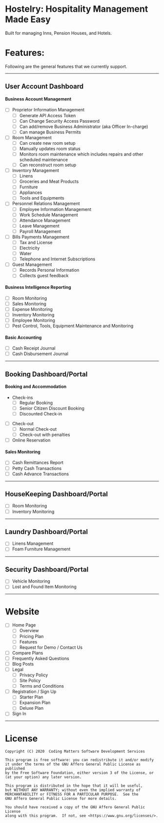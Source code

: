 # Hostelry: Hospitality Management Made Easy
Built for managing Inns, Pension Houses, and Hotels.

# Features:
Following are the general features that we currently support.

---

## User Account Dashboard
#### Business Account Management
 - [ ] Proprietor Information Management
    - [ ] Generate API Access Token
    - [ ] Can Change Security Access Password
    - [ ] Can add/remove Business Administrator (aka Officer In-charge)
    - [ ] Can manage Business Permits
 - [ ] Room Management
    - [ ] Can create new room setup
    - [ ] Manually updates room status
    - [ ] Monitors room maintenance which includes repairs and other scheduled maintenance
    - [ ] Can reconstruct room setup
 - [ ] Inventory Management
    - [ ] Linens
    - [ ] Groceries and Meat Products
    - [ ] Furniture
    - [ ] Appliances
    - [ ] Tools and Equipments
 - [ ] Personnel Relations Management
    - [ ] Employee Information Management
    - [ ] Work Schedule Management
    - [ ] Attendance Management
    - [ ] Leave Management
    - [ ] Payroll Management
 - [ ] Bills Payments Management
    - [ ] Tax and License
    - [ ] Electricity
    - [ ] Water
    - [ ] Telephone and Internet Subscriptions
 - [ ] Guest Management
    - [ ] Records Personal Information
    - [ ] Collects guest feedback
#### Business Intelligence Reporting
 - [ ] Room Monitoring
 - [ ] Sales Monitoring
 - [ ] Expense Monitoring
 - [ ] Inventory Monitoring
 - [ ] Employee Monitoring
 - [ ] Pest Control, Tools, Equipment Maintenance and Monitoring
#### Basic Accounting
 - [ ] Cash Receipt Journal
 - [ ] Cash Disbursement Journal

-----

## Booking Dashboard/Portal
#### Booking and Accommodation
 - Check-ins
    - [ ] Regular Booking
    - [ ] Senior Citizen Discount Booking
    - [ ] Discounted Check-in
 - [ ] Check-out
    - [ ] Normal Check-out
    - [ ] Check-out with penalties
 - [ ] Online Reservation
#### Sales Monitoring
 - [ ] Cash Remittances Report
 - [ ] Petty Cash Transactions
 - [ ] Cash Advance Transactions

-----

## HouseKeeping Dashboard/Portal
 - [ ] Room Monitoring
 - [ ] Inventory Monitoring

----

## Laundry Dashboard/Portal
 - [ ] Linens Management
 - [ ] Foam Furniture Management

----
 
## Security Dashboard/Portal
 - [ ] Vehicle Monitoring
 - [ ] Lost and Found Item Monitoring

----

# Website
 - [ ] Home Page
    - [ ] Overview
    - [ ] Pricing Plan
    - [ ] Features
    - [ ] Request for Demo / Contact Us
- [ ] Compare Plans
- [ ] Frequently Asked Questions
- [ ] Blog Posts
- [ ] Legal
    - [ ] Privacy Policy
    - [ ] Site Policy
    - [ ] Terms and Conditions
- [ ] Registration / Sign Up
    - [ ] Starter Plan
    - [ ] Expansion Plan
    - [ ] Deluxe Plan
- [ ] Sign In

-----
# License
    Copyright (C) 2020  Coding Matters Software Development Services

    This program is free software: you can redistribute it and/or modify
    it under the terms of the GNU Affero General Public License as published
    by the Free Software Foundation, either version 3 of the License, or
    (at your option) any later version.

    This program is distributed in the hope that it will be useful,
    but WITHOUT ANY WARRANTY; without even the implied warranty of
    MERCHANTABILITY or FITNESS FOR A PARTICULAR PURPOSE.  See the
    GNU Affero General Public License for more details.

    You should have received a copy of the GNU Affero General Public License
    along with this program.  If not, see <https://www.gnu.org/licenses/>.

